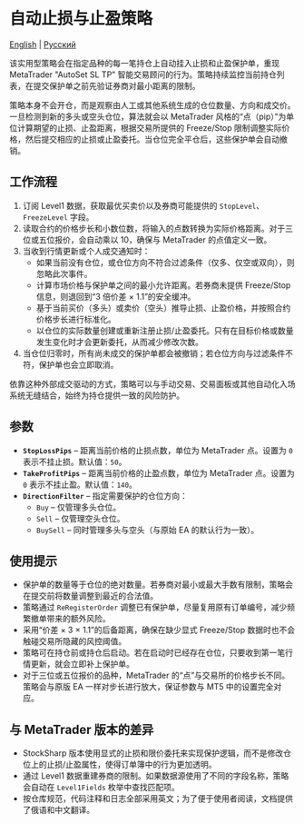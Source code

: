 # 自动止损与止盈策略
[English](README.md) | [Русский](README_ru.md)

该实用型策略会在指定品种的每一笔持仓上自动挂入止损和止盈保护单，重现 MetaTrader "AutoSet SL TP" 智能交易顾问的行为。策略持续监控当前持仓列表，在提交保护单之前先验证券商对最小距离的限制。

策略本身不会开仓，而是观察由人工或其他系统生成的仓位数量、方向和成交价。一旦检测到新的多头或空头仓位，算法就会以 MetaTrader 风格的“点（pip）”为单位计算期望的止损、止盈距离，根据交易所提供的 Freeze/Stop 限制调整实际价格，然后提交相应的止损或止盈委托。当仓位完全平仓后，这些保护单会自动撤销。

## 工作流程

1. 订阅 Level1 数据，获取最优买卖价以及券商可能提供的 `StopLevel`、`FreezeLevel` 字段。
2. 读取合约的价格步长和小数位数，将输入的点数转换为实际价格距离。对于三位或五位报价，会自动乘以 10，确保与 MetaTrader 的点值定义一致。
3. 当收到行情更新或个人成交通知时：
   - 如果当前没有仓位，或仓位方向不符合过滤条件（仅多、仅空或双向），则忽略此次事件。
   - 计算市场价格与保护单之间的最小允许距离。若券商未提供 Freeze/Stop 信息，则退回到“3 倍价差 × 1.1”的安全缓冲。
   - 基于当前买价（多头）或卖价（空头）推导止损、止盈价格，并按照合约价格步长进行标准化。
   - 以仓位的实际数量创建或重新注册止损/止盈委托。只有在目标价格或数量发生变化时才会更新委托，从而减少修改次数。
4. 当仓位归零时，所有尚未成交的保护单都会被撤销；若仓位方向与过滤条件不符，保护单也会立即取消。

依靠这种外部成交驱动的方式，策略可以与手动交易、交易面板或其他自动化入场系统无缝结合，始终为持仓提供一致的风险防护。

## 参数

- **`StopLossPips`** – 距离当前价格的止损点数，单位为 MetaTrader 点。设置为 `0` 表示不挂止损。默认值：`50`。
- **`TakeProfitPips`** – 距离当前价格的止盈点数，单位为 MetaTrader 点。设置为 `0` 表示不挂止盈。默认值：`140`。
- **`DirectionFilter`** – 指定需要保护的仓位方向：
  - `Buy` – 仅管理多头仓位。
  - `Sell` – 仅管理空头仓位。
  - `BuySell` – 同时管理多头与空头（与原始 EA 的默认行为一致）。

## 使用提示

- 保护单的数量等于仓位的绝对数量。若券商对最小或最大手数有限制，策略会在提交前将数量调整到最近的合法值。
- 策略通过 `ReRegisterOrder` 调整已有保护单，尽量复用原有订单编号，减少频繁撤单带来的额外风险。
- 采用“价差 × 3 × 1.1”的后备距离，确保在缺少显式 Freeze/Stop 数据时也不会触碰交易所隐藏的风控阈值。
- 策略可在持仓前或持仓后启动。若在启动时已经存在仓位，只要收到第一笔行情更新，就会立即补上保护单。
- 对于三位或五位报价的品种，MetaTrader 的“点”与交易所的价格步长不同。策略会与原版 EA 一样对步长进行放大，保证参数与 MT5 中的设置完全对应。

## 与 MetaTrader 版本的差异

- StockSharp 版本使用显式的止损和限价委托来实现保护逻辑，而不是修改仓位上的止损/止盈属性，使得订单簿中的行为更加透明。
- 通过 Level1 数据重建券商的限制。如果数据源使用了不同的字段名称，策略会自动在 `Level1Fields` 枚举中查找匹配项。
- 按仓库规范，代码注释和日志全部采用英文；为了便于使用者阅读，文档提供了俄语和中文翻译。
